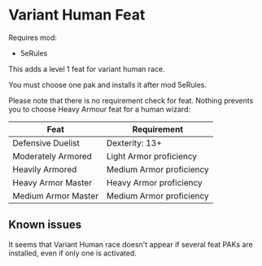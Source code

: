 # Variant Human Feat

Requires mod: 
- 5eRules

This adds a level 1 feat for variant human race.

You must choose one pak and installs it after mod 5eRules.

Please note that there is no requirement check for feat. Nothing prevents you to choose Heavy Armour feat for a human wizard:

| Feat                      | Requirement                       |
| ------------------------- | --------------------------------- |
| Defensive Duelist         | Dexterity: 13+                    |
| Moderately Armored        | Light Armor proficiency           |
| Heavily Armored           | Medium Armor proficiency          |
| Heavy Armor Master        | Heavy Armor proficiency           |
| Medium Armor Master       | Medium Armor proficiency          |

## Known issues

It seems that Variant Human race doesn't appear if several feat PAKs are installed, even if only one is activated.